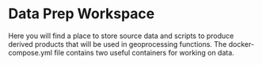 # Data Prep Workspace

Here you will find a place to store source data and scripts to produce derived
products that will be used in geoprocessing functions. The docker-compose.yml
file contains two useful containers for working on data. 